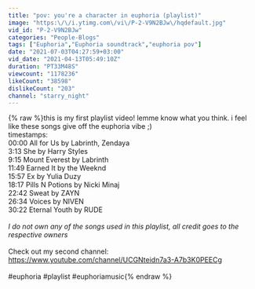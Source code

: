 ```yaml
---
title: "pov: you're a character in euphoria (playlist)"
image: "https:\/\/i.ytimg.com\/vi\/P-2-V9N2BJw\/hqdefault.jpg"
vid_id: "P-2-V9N2BJw"
categories: "People-Blogs"
tags: ["Euphoria","Euphoria soundtrack","euphoria pov"]
date: "2021-07-03T04:27:59+03:00"
vid_date: "2021-04-13T05:49:10Z"
duration: "PT33M48S"
viewcount: "1178236"
likeCount: "38598"
dislikeCount: "203"
channel: "starry_night"
---
```

{% raw %}this is my first playlist video! lemme know what you think. i feel like these songs give off the euphoria vibe ;)<br />timestamps:<br />00:00 All for Us by Labrinth, Zendaya<br />3:13 She by Harry Styles<br />9:15 Mount Everest by Labrinth<br />11:49 Earned It by the Weeknd<br />15:57 Ex by Yulia Duzy <br />18:17 Pills N Potions by Nicki Minaj<br />22:42 Sweat by ZAYN<br />26:34 Voices by NIVEN <br />30:22 Eternal Youth by RUDE<br /><br />*I do not own any of the songs used in this playlist, all credit goes to the respective owners*<br /><br />Check out my second channel: <a rel="nofollow" target="blank" href="https://www.youtube.com/channel/UCGNteidn7a3-A7b3K0PEECg">https://www.youtube.com/channel/UCGNteidn7a3-A7b3K0PEECg</a> <br /><br />#euphoria #playlist #euphoriamusic{% endraw %}
